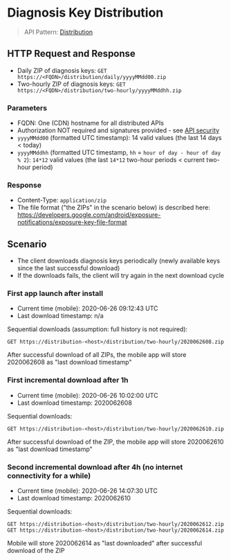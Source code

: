 # Diagnosis Key Distribution

> API Pattern: [Distribution](../../../api-patterns.md#distribution)

## HTTP Request and Response

- Daily ZIP of diagnosis keys: ```GET https://<FQDN>/distribution/daily/yyyyMMdd00.zip```
- Two-hourly ZIP of diagnosis keys: ```GET https://<FQDN>/distribution/two-hourly/yyyyMMddhh.zip```

### Parameters

- FQDN: One (CDN) hostname for all distributed APIs
- Authorization NOT required and signatures provided - see [API security](../../../api-security.md)
- ```yyyyMMdd00``` (formatted UTC timestamp): 14 valid values (the last 14 days < today)
- ```yyyyMMddhh``` (formatted UTC timestamp, ```hh``` = ```hour of day - hour of day % 2```): ```14*12``` valid values (the last ```14*12``` two-hour periods < current two-hour period)

### Response
- Content-Type: `application/zip`
- The file format ("the ZIPs" in the scenario below) is described here: https://developers.google.com/android/exposure-notifications/exposure-key-file-format

## Scenario

- The client downloads diagnosis keys periodically (newly available keys since the last successful download)
- If the downloads fails, the client will try again in the next download cycle

### First app launch after install

- Current time (mobile): 2020-06-26 09:12:43 UTC
- Last download timestamp: n/a

Sequential downloads (assumption: full history is not required):

    GET https://distribution-<host>/distribution/two-hourly/2020062608.zip

After successful download of all ZIPs, the mobile app will store 2020062608 as "last download timestamp"

### First incremental download after 1h

- Current time (mobile): 2020-06-26 10:02:00 UTC
- Last download timestamp: 2020062608

Sequential downloads:

    GET https://distribution-<host>/distribution/two-hourly/2020062610.zip

After successful download of the ZIP, the mobile app will store 2020062610 as "last download timestamp"

### Second incremental download after 4h (no internet connectivity for a while)

- Current time (mobile): 2020-06-26 14:07:30 UTC
- Last download timestamp: 2020062610

Sequential downloads:

    GET https://distribution-<host>/distribution/two-hourly/2020062612.zip
    GET https://distribution-<host>/distribution/two-hourly/2020062614.zip

Mobile will store 2020062614 as "last downloaded" after successful download of the ZIP
